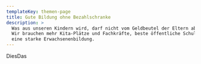```yaml
---
templateKey: themen-page
title: Gute Bildung ohne Bezahlschranke
description: >
  Was aus unseren Kindern wird, darf nicht vom Geldbeutel der Eltern abhängen.
  Wir brauchen mehr Kita-Plätze und Fachkräfte, beste öffentliche Schulen und
  eine starke Erwachsenenbildung.
---
```

DiesDas
